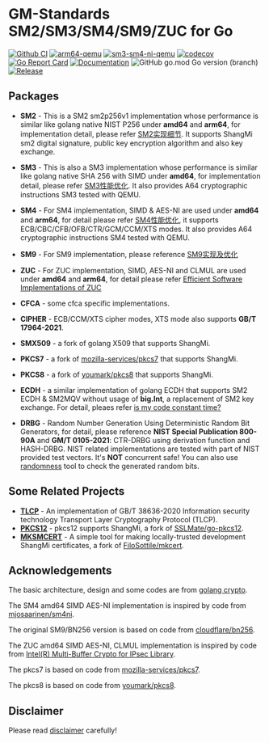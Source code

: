 
# GM-Standards SM2/SM3/SM4/SM9/ZUC for Go

[![Github CI](https://github.com/emmansun/gmsm/actions/workflows/ci.yml/badge.svg)](https://github.com/emmansun/gmsm/actions/workflows/ci.yml)
[![arm64-qemu](https://github.com/emmansun/gmsm/actions/workflows/test_qemu.yml/badge.svg)](https://github.com/emmansun/gmsm/actions/workflows/test_qemu.yml)
[![sm3-sm4-ni-qemu](https://github.com/emmansun/gmsm/actions/workflows/test_sm_ni.yml/badge.svg)](https://github.com/emmansun/gmsm/actions/workflows/test_sm_ni.yml)
[![codecov](https://codecov.io/gh/emmansun/gmsm/branch/main/graph/badge.svg?token=Otdi8m8sFj)](https://codecov.io/gh/emmansun/gmsm)
[![Go Report Card](https://goreportcard.com/badge/github.com/emmansun/gmsm)](https://goreportcard.com/report/github.com/emmansun/gmsm)
[![Documentation](https://godoc.org/github.com/emmansun/gmsm?status.svg)](https://godoc.org/github.com/emmansun/gmsm)
![GitHub go.mod Go version (branch)](https://img.shields.io/github/go-mod/go-version/emmansun/gmsm)
[![Release](https://img.shields.io/github/release/emmansun/gmsm/all.svg)](https://github.com/emmansun/gmsm/releases)

## Packages
* **SM2** - This is a SM2 sm2p256v1 implementation whose performance is similar like golang native NIST P256 under **amd64** and **arm64**, for implementation detail, please refer [SM2实现细节](https://github.com/emmansun/gmsm/wiki/SM2%E6%80%A7%E8%83%BD%E4%BC%98%E5%8C%96). It supports ShangMi sm2 digital signature, public key encryption algorithm and also key exchange.

* **SM3** - This is also a SM3 implementation whose performance is similar like golang native SHA 256 with SIMD under **amd64**, for implementation detail, please refer [SM3性能优化](https://github.com/emmansun/gmsm/wiki/SM3%E6%80%A7%E8%83%BD%E4%BC%98%E5%8C%96). It also provides A64 cryptographic instructions SM3 tested with QEMU.

* **SM4** - For SM4 implementation, SIMD & AES-NI are used under **amd64** and **arm64**, for detail please refer [SM4性能优化](https://github.com/emmansun/gmsm/wiki/SM4%E6%80%A7%E8%83%BD%E4%BC%98%E5%8C%96), it supports ECB/CBC/CFB/OFB/CTR/GCM/CCM/XTS modes. It also provides A64 cryptographic instructions SM4 tested with QEMU.

* **SM9** - For SM9 implementation, please reference [SM9实现及优化](https://github.com/emmansun/gmsm/wiki/SM9%E5%AE%9E%E7%8E%B0%E5%8F%8A%E4%BC%98%E5%8C%96)

* **ZUC** - For ZUC implementation, SIMD, AES-NI and CLMUL are used under **amd64** and **arm64**, for detail please refer [Efficient Software Implementations of ZUC](https://github.com/emmansun/gmsm/wiki/Efficient-Software-Implementations-of-ZUC)

* **CFCA** - some cfca specific implementations.

* **CIPHER** - ECB/CCM/XTS cipher modes, XTS mode also supports **GB/T 17964-2021**.

* **SMX509** - a fork of golang X509 that supports ShangMi.

* **PKCS7** - a fork of [mozilla-services/pkcs7](https://github.com/mozilla-services/pkcs7) that supports ShangMi.

* **PKCS8** - a fork of [youmark/pkcs8](https://github.com/youmark/pkcs8) that supports ShangMi.

* **ECDH** - a similar implementation of golang ECDH that supports SM2 ECDH & SM2MQV without usage of **big.Int**, a replacement of SM2 key exchange. For detail, pleaes refer [is my code constant time?](https://github.com/emmansun/gmsm/wiki/is-my-code-constant-time%3F)

* **DRBG** - Random Number Generation Using Deterministic Random Bit Generators, for detail, please reference **NIST Special Publication 800-90A** and **GM/T 0105-2021**: CTR-DRBG using derivation function and HASH-DRBG. NIST related implementations are tested with part of NIST provided test vectors. It's **NOT** concurrent safe! You can also use [randomness](https://github.com/Trisia/randomness) tool to check the generated random bits.

## Some Related Projects
* **[TLCP](https://github.com/Trisia/gotlcp)** - An implementation of GB/T 38636-2020 Information security technology Transport Layer Cryptography Protocol (TLCP). 
* **[PKCS12](https://github.com/emmansun/go-pkcs12)** - pkcs12 supports ShangMi, a fork of [SSLMate/go-pkcs12](https://github.com/SSLMate/go-pkcs12).
* **[MKSMCERT](https://github.com/emmansun/mksmcert)** - A simple tool for making locally-trusted development ShangMi certificates, a fork of [FiloSottile/mkcert](https://github.com/FiloSottile/mkcert).

## Acknowledgements
The basic architecture, design and some codes are from [golang crypto](https://github.com/golang/go/commits/master/src/crypto).

The SM4 amd64 SIMD AES-NI implementation is inspired by code from [mjosaarinen/sm4ni](https://github.com/mjosaarinen/sm4ni). 

The original SM9/BN256 version is based on code from [cloudflare/bn256](https://github.com/cloudflare/bn256).

The ZUC amd64 SIMD AES-NI, CLMUL implementation is inspired by code from [Intel(R) Multi-Buffer Crypto for IPsec Library](https://github.com/intel/intel-ipsec-mb/).

The pkcs7 is based on code from [mozilla-services/pkcs7](https://github.com/mozilla-services/pkcs7).

The pkcs8 is based on code from [youmark/pkcs8](https://github.com/youmark/pkcs8).

## Disclaimer

Please read [disclaimer](DISCLAIMER.md) carefully!
